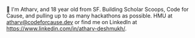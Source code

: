 👋 I'm Atharv, and 18 year old from SF.
Building Scholar Scoops, Code for Cause, and pulling up to as many hackathons as possible.
HMU at atharv@codeforcause.dev or find me on LinkedIn at https://www.linkedin.com/in/atharv-deshmukh/.

<!---
ADthekid/ADthekid is a ✨ special ✨ repository because its `README.md` (this file) appears on your GitHub profile.
You can click the Preview link to take a look at your changes.
--->
